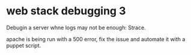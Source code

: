 # web stack debugging 3
Debugin a server whne logs may not be enough: Strace.

apache is being run with a 500 error, fix the issue and automate it with a puppet script.


